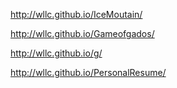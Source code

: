 http://wllc.github.io/IceMoutain/

http://wllc.github.io/Gameofgados/

http://wllc.github.io/g/

http://wllc.github.io/PersonalResume/

